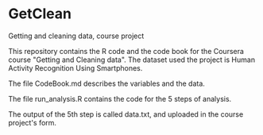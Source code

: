 # GetClean
Getting and cleaning data, course project


This repository contains the R code and the code book for the Coursera course "Getting and Cleaning data".
The dataset used the project is Human Activity Recognition Using Smartphones.

The file CodeBook.md describes the variables and the data.

The file run_analysis.R contains the code for the 5 steps of analysis. 

The output of the 5th step is called data.txt, and uploaded in the course project's form.
